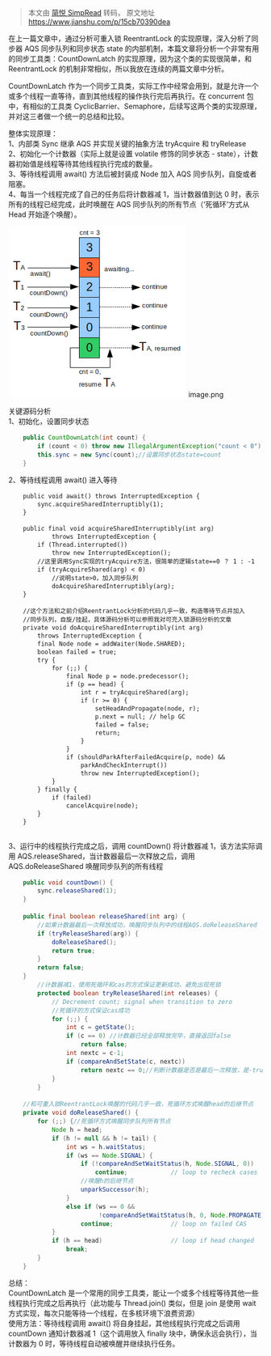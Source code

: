 > 本文由 [简悦 SimpRead](http://ksria.com/simpread/) 转码， 原文地址 https://www.jianshu.com/p/15cb70390dea

在上一篇文章中，通过分析可重入锁 ReentrantLock 的实现原理，深入分析了同步器 AQS 同步队列和同步状态 state 的内部机制，本篇文章将分析一个非常有用的同步工具类：CountDownLatch 的实现原理，因为这个类的实现很简单，和 ReentrantLock 的机制非常相似，所以我放在连续的两篇文章中分析。

CountDownLatch 作为一个同步工具类，实际工作中经常会用到，就是允许一个或多个线程一直等待，直到其他线程的操作执行完后再执行。在 concurrent 包中，有相似的工具类 CyclicBarrier、Semaphore，后续写这两个类的实现原理，并对这三者做一个统一的总结和比较。

整体实现原理：  
1、内部类 Sync 继承 AQS 并实现关键的抽象方法 tryAcquire 和 tryRelease  
2、初始化一个计数器（实际上就是设置 volatile 修饰的同步状态 - state），计数器初始值是线程等待其他线程执行完成的数量。  
3、等待线程调用 await() 方法后被封装成 Node 加入 AQS 同步队列，自旋或者阻塞。  
4、每当一个线程完成了自己的任务后将计数器减 1，当计数器值到达 0 时，表示所有的线程已经完成，此时唤醒在 AQS 同步队列的所有节点（‘死循环’方式从 Head 开始逐个唤醒）。

![](../../assets/5507455-1d4cdfceeae5c884-20190709195037280.png) image.png

关键源码分析  
1、初始化，设置同步状态

```java
    public CountDownLatch(int count) {
        if (count < 0) throw new IllegalArgumentException("count < 0");
        this.sync = new Sync(count);//设置同步状态state=count
    }
```

2、等待线程调用 await() 进入等待

```
    public void await() throws InterruptedException {
        sync.acquireSharedInterruptibly(1);
    }

    public final void acquireSharedInterruptibly(int arg)
            throws InterruptedException {
        if (Thread.interrupted())
            throw new InterruptedException();
        //这里调用Sync实现的tryAcquire方法，很简单的逻辑state==0 ？ 1 : -1 
        if (tryAcquireShared(arg) < 0)
            //说明state>0，加入同步队列
            doAcquireSharedInterruptibly(arg);
    }

    //这个方法和之前介绍ReentrantLock分析的代码几乎一致，构造等待节点并加入
    //同步队列，自旋/挂起，具体源码分析可以参照我对可充入锁源码分析的文章
    private void doAcquireSharedInterruptibly(int arg)
        throws InterruptedException {
        final Node node = addWaiter(Node.SHARED);
        boolean failed = true;
        try {
            for (;;) {
                final Node p = node.predecessor();
                if (p == head) {
                    int r = tryAcquireShared(arg);
                    if (r >= 0) {
                        setHeadAndPropagate(node, r);
                        p.next = null; // help GC
                        failed = false;
                        return;
                    }
                }
                if (shouldParkAfterFailedAcquire(p, node) &&
                    parkAndCheckInterrupt())
                    throw new InterruptedException();
            }
        } finally {
            if (failed)
                cancelAcquire(node);
        }
    }


```

3、运行中的线程执行完成之后，调用 countDown() 将计数器减 1，该方法实际调用 AQS.releaseShared，当计数器最后一次释放之后，调用 AQS.doReleaseShared 唤醒同步队列的所有线程

```java
    public void countDown() {
        sync.releaseShared(1);
    }

    public final boolean releaseShared(int arg) {
        //如果计数器最后一次释放成功，唤醒同步队列中的线程AQS.doReleaseShared
        if (tryReleaseShared(arg)) {
            doReleaseShared();
            return true;
        }
        return false;
    }
        //计数器减1，使用死循环和cas的方式保证更新成功，避免出现死锁
        protected boolean tryReleaseShared(int releases) {
            // Decrement count; signal when transition to zero
            //死循环的方式保证cas成功
            for (;;) {
                int c = getState();
                if (c == 0) //计数器已经全部释放完毕，直接返回false
                    return false;
                int nextc = c-1;
                if (compareAndSetState(c, nextc))
                    return nextc == 0;//判断计数器是否是最后一次释放，是-true
            }
        }
    
    //和可重入锁ReentrantLock唤醒的代码几乎一致，死循环方式唤醒head的后继节点
    private void doReleaseShared() {
        for (;;) {//死循环方式唤醒同步队列所有节点
            Node h = head;
            if (h != null && h != tail) {
                int ws = h.waitStatus;
                if (ws == Node.SIGNAL) {
                    if (!compareAndSetWaitStatus(h, Node.SIGNAL, 0))
                        continue;            // loop to recheck cases
                    //唤醒h的后继节点
                    unparkSuccessor(h);
                }
                else if (ws == 0 &&
                         !compareAndSetWaitStatus(h, 0, Node.PROPAGATE))
                    continue;                // loop on failed CAS
            }
            if (h == head)                   // loop if head changed
                break;
        }
    }
```

总结：  
CountDownLatch 是一个常用的同步工具类，能让一个或多个线程等待其他一些线程执行完成之后再执行（此功能与 Thread.join() 类似，但是 join 是使用 wait 方式实现，每次只能等待一个线程，在多核环境下浪费资源）  
使用方法：等待线程调用 await() 将自身挂起，其他线程执行完成之后调用 countDown 通知计数器减 1（这个调用放入 finally 块中，确保永远会执行），当计数器为 0 时，等待线程自动被唤醒并继续执行任务。